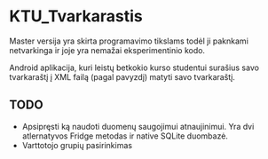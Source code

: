 <h1>KTU_Tvarkarastis</h1>

Master versija yra skirta programavimo tikslams todėl ji paknkami netvarkinga ir joje yra nemažai eksperimentinio kodo.

Android aplikacija, kuri leistų betkokio kurso studentui surašius savo tvarkaraštį į XML failą (pagal pavyzdį)  matyti savo tvarkaraštį.

<h2>TODO</h2>
<ul>
	<li>Apsipręsti ką naudoti duomenų saugojimui atnaujinimui. Yra dvi atlernatyvos Fridge metodas ir native SQLite duombazė.</li>
	<li>Varttotojo grupių pasirinkimas</li>
</ul>
